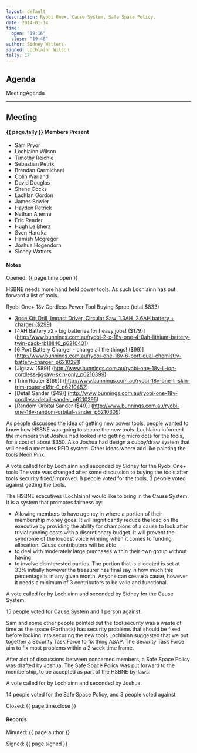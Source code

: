 ```yaml
---
layout: default
description: Ryobi One+, Cause System, Safe Space Policy.
date: 2014-01-14
time:
  open: "19:16"
  close: "19:48"
author: Sidney Watters
signed: Lochlainn Wilson
tally: 17
---
```


## Agenda

MeetingAgenda

---

## Meeting

#### {{ page.tally }} Members Present

* Sam Pryor
* Lochlainn Wilson
* Timothy Reichle
* Sebastian Petrik
* Brendan Carmichael
* Colin Warland
* David Douglas
* Shane Cocks
* Lachlan Gordon
* James Bowler
* Hayden Petrick
* Nathan Aherne
* Eric Reader
* Hugh Le Bherz
* Sven Hanzka
* Hamish Mcgregor
* Joshua Hogendorn
* Sidney Watters

#### Notes

Opened: {{ page.time.open }}

HSBNE needs more hand held power tools. As such Lochlainn has put forward a list
of tools.

Ryobi One+ 18v Cordless Power Tool Buying Spree (total $833)

* [3pce Kit: Drill, Impact Driver, Circular Saw, 1.3AH, 2.6AH battery + charger ($299)](http://www.bunnings.com.au/18v-one-3pce-kit-drill-impact-driver-circular-saw_p6210467)
* [4AH Battery x2 - big batteries for heavy jobs! ($179)] (http://www.bunnings.com.au/ryobi-2-x-18v-one-4-0ah-lithium-battery-twin-pack-rb18ll40_p6210431)
* [6 Port Battery Charger - charge all the things! ($99)] (http://www.bunnings.com.au/ryobi-one-18v-6-port-dual-chemistry-battery-charger_p6210291)
* [Jigsaw ($89)] (http://www.bunnings.com.au/ryobi-one-18v-li-ion-cordless-jigsaw-skin-only_p6210399)
* [Trim Router $(69)] (http://www.bunnings.com.au/ryobi-18v-one-li-skin-trim-router-r18tr-0_p6210452)
* [Detail Sander ($49)] (http://www.bunnings.com.au/ryobi-one-18v-cordless-detail-sander_p6210295)
* [Random Orbital Sander ($49)] (http://www.bunnings.com.au/ryobi-one-18v-random-orbital-sander_p6210309)

As people discussed the idea of getting new power tools, people wanted to know
how HSBNE was going to secure the new tools. Lochlainn informed the members that
Joshua had looked into getting micro dots for the tools, for a cost of about
$350. Also Joshua had design a cubby/draw system that will need a members RFID
system. Other ideas where add like painting the tools Neon Pink.

A vote called for by Lochlainn and seconded by Sidney for the Ryobi One+ tools
The vote was changed after some discussion to buying the tools after tools
security fixed/improved. 8 people voted for the tools, 3 people voted against
getting the tools.

The HSBNE executives (Lochlainn) would like to bring in the Cause System. It is
a system that promotes fairness by:
* Allowing members to have agency in where a portion of their membership money
  goes. It will significantly reduce the load on the executive by providing the
  ability for champions of a cause to look after trivial running costs with a
  discretionary budget. It will prevent the syndrome of the loudest voice
  winning when it comes to funding allocation. Cause contributors will be able
* to deal with moderately large purchases within their own group without having
* to involve disinterested parties. The portion that is allocated is set at 33%
  initially however the treasurer has final say in how much this percentage is
  in any given month. Anyone can create a cause, however it needs a minimum of
  3 contributors to be valid and functional.

A vote called for by Lochlainn and seconded by Sidney for the Cause System.

15 people voted for Cause System and 1 person against.

Sam and some other people pointed out the tool security was a waste of time as
the space (Porthack) has security problems that should be fixed before looking
into securing the new tools Lochlainn suggested that we put together a Security
Task Force to fix thing ASAP. The Security Task Force aim to fix most problems
within a 2 week time frame.

After alot of discussions between concerned members, a Safe Space Policy was
drafted by Joshua. The Safe Space Policy was put forward to the membership, to
be accepted as part of the HSBNE by-laws.

A vote called for by Lochlainn and seconded by Joshua.

14 people voted for the Safe Space Policy, and 3 people voted against

Closed: {{ page.time.close }}

#### Records

Minuted: {{ page.author }}

Signed: {{ page.signed }}
